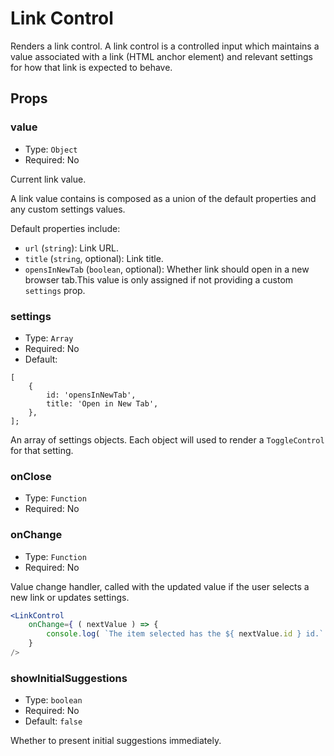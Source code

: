 # Link Control

Renders a link control. A link control is a controlled input which maintains
a value associated with a link (HTML anchor element) and relevant settings
for how that link is expected to behave.

## Props

### value

- Type: `Object`
- Required: No

Current link value.

A link value contains is composed as a union of the default properties and any custom settings values.

Default properties include:

- `url` (`string`): Link URL.
- `title` (`string`, optional): Link title.
- `opensInNewTab` (`boolean`, optional): Whether link should open in a new browser tab.This value is only assigned if not providing a custom `settings` prop.

### settings

- Type: `Array`
- Required: No
- Default: 
```
[
	{
		id: 'opensInNewTab',
		title: 'Open in New Tab',
	},
];
```

An array of settings objects. Each object will used to render a `ToggleControl` for that setting.

### onClose

- Type: `Function`
- Required: No

### onChange

- Type: `Function`
- Required: No

Value change handler, called with the updated value if the user selects a new link or updates settings.

```jsx
<LinkControl
	onChange={ ( nextValue ) => {
		console.log( `The item selected has the ${ nextValue.id } id.` );
	}
/> 
```

### showInitialSuggestions

- Type: `boolean`
- Required: No
- Default: `false`

Whether to present initial suggestions immediately.

